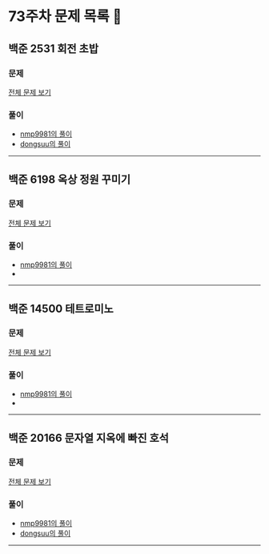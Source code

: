 # 73주차 문제 목록 📝

## 백준 2531 회전 초밥     
### 문제
[전체 문제 보기](https://www.acmicpc.net/problem/2531)    

### 풀이
- [nmp9981의 풀이](https://blog.naver.com/tybnasgo/222518664033)
- [dongsuu의 풀이](https://github.com/SolveGuys/AlgorithmStudy/blob/master/73week/dongsuu/2531.cpp)
___

## 백준 6198 옥상 정원 꾸미기  
### 문제
[전체 문제 보기](https://www.acmicpc.net/problem/6198)

### 풀이
- [nmp9981의 풀이](https://blog.naver.com/tybnasgo/223124766703)
- 
___

## 백준 14500 테트로미노  
### 문제
[전체 문제 보기](https://www.acmicpc.net/problem/14500)

### 풀이
- [nmp9981의 풀이](https://blog.naver.com/tybnasgo/222672190425)
- 
___

## 백준 20166 문자열 지옥에 빠진 호석  
### 문제
[전체 문제 보기](https://www.acmicpc.net/problem/20166)

### 풀이
- [nmp9981의 풀이](https://blog.naver.com/tybnasgo/223140086075)
- [dongsuu의 풀이](https://hyunn99.tistory.com/174)
___
